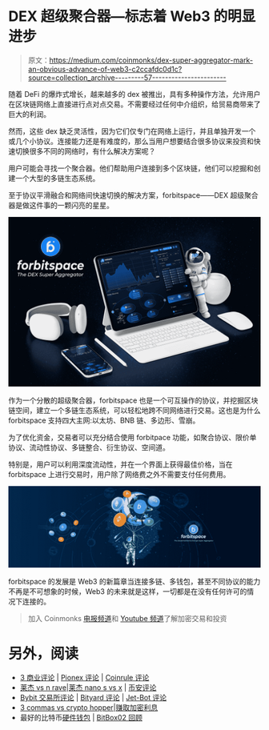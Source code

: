 # DEX 超级聚合器—标志着 Web3 的明显进步

> 原文：<https://medium.com/coinmonks/dex-super-aggregator-mark-an-obvious-advance-of-web3-c2ccafdc0d1c?source=collection_archive---------57----------------------->

随着 DeFi 的爆炸式增长，越来越多的 dex 被推出，具有多种操作方法，允许用户在区块链网络上直接进行点对点交易。不需要经过任何中介组织，给贸易商带来了巨大的利润。

然而，这些 dex 缺乏灵活性，因为它们仅专门在网络上运行，并且单独开发一个或几个小协议。连接能力还是有难度的，那么当用户想要结合很多协议来投资和快速切换很多不同的网络时，有什么解决方案呢？

用户可能会寻找一个聚合器。他们帮助用户连接到多个区块链，他们可以挖掘和创建一个大型的多链生态系统。

至于协议平滑融合和网络间快速切换的解决方案，forbitspace——DEX 超级聚合器是做这件事的一颗闪亮的星星。

![](img/3c89f8709cccaf6b378686f32dfb7230.png)

作为一个分散的超级聚合器，forbitspace 也是一个可互操作的协议，并挖掘区块链空间，建立一个多链生态系统，可以轻松地跨不同网络进行交易。这也是为什么 forbitspace 支持四大主网:以太坊、BNB 链、多边形、雪崩。

为了优化资金，交易者可以充分结合使用 forbitpace 功能，如聚合协议、限价单协议、流动性协议、多链整合、衍生协议、空间道。

特别是，用户可以利用深度流动性，并在一个界面上获得最佳价格，当在 forbitspace 上进行交易时，用户除了网络费之外不需要支付任何费用。

![](img/79862febcd3fb1559bfdc7d7e19cec4d.png)

forbitspace 的发展是 Web3 的新篇章当连接多链、多钱包，甚至不同协议的能力不再是不可想象的时候，Web3 的未来就是这样，一切都是在没有任何许可的情况下连接的。

> 加入 Coinmonks [电报频道](https://t.me/coincodecap)和 [Youtube 频道](https://www.youtube.com/c/coinmonks/videos)了解加密交易和投资

# 另外，阅读

*   [3 商业评论](/coinmonks/3commas-review-an-excellent-crypto-trading-bot-2020-1313a58bec92) | [Pionex 评论](https://coincodecap.com/pionex-review-exchange-with-crypto-trading-bot) | [Coinrule 评论](/coinmonks/coinrule-review-2021-a-beginner-friendly-crypto-trading-bot-daf0504848ba)
*   [莱杰 vs n rave](/coinmonks/ledger-vs-ngrave-zero-7e40f0c1d694)|[莱杰 nano s vs x](/coinmonks/ledger-nano-s-vs-x-battery-hardware-price-storage-59a6663fe3b0) | [币安评论](/coinmonks/binance-review-ee10d3bf3b6e)
*   [Bybit 交易所评论](/coinmonks/bybit-exchange-review-dbd570019b71) | [Bityard 评论](https://coincodecap.com/bityard-reivew) | [Jet-Bot 评论](https://coincodecap.com/jet-bot-review)
*   [3 commas vs crypto hopper](/coinmonks/3commas-vs-pionex-vs-cryptohopper-best-crypto-bot-6a98d2baa203)|[赚取加密利息](/coinmonks/earn-crypto-interest-b10b810fdda3)
*   最好的比特币[硬件钱包](/coinmonks/hardware-wallets-dfa1211730c6) | [BitBox02 回顾](/coinmonks/bitbox02-review-your-swiss-bitcoin-hardware-wallet-c36c88fff29)